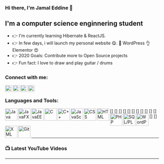 ### Hi there, I'm Jamal Eddine 👋

## I'm a computer science enginnering student

- 👉 I'm currently learning Hibernate & ReactJS.
- 👉 In few days, i will launch my personal website 😋. 👊 WordPress 👌 Elementor 😍
- 👉 2020 Goals: Contribute more to Open Source projects
- 👉 Fun fact: I love to draw and play guitar / drums

### Connect with me:

[<img align="left" alt="jamalsahri | Twitter" width="22px" src="https://img.icons8.com/nolan/64/twitter.png" />][twitter]
[<img align="left" alt="jamalsahri | LinkedIn" width="22px" src="https://img.icons8.com/nolan/64/linkedin.png" />][linkedin]
[<img align="left" alt="jamalsahri | Instagram" width="22px" src="https://img.icons8.com/nolan/64/instagram-new.png" />][instagram]
[<img align="left" alt="jamalsahri | Facebook" width="22px" src="https://img.icons8.com/nolan/64/facebook-new.png" />][facebook]

<br />

### Languages and Tools:

[<img align="left" alt="Java" width="40px" src="https://img.icons8.com/color/48/000000/java-coffee-cup-logo.png" />]
[<img align="left" alt="JavaFX" width="40px" src="https://img.icons8.com/color/48/000000/java-coffee-cup-logo.png" />]
[<img align="left" alt="JavaEE" width="40px" src="https://img.icons8.com/color/48/000000/java-coffee-cup-logo.png" />]
[<img align="left" alt="C" width="40px" src="https://img.icons8.com/color/48/000000/c-programming.png" />]
[<img align="left" alt="C++" width="40px" src="https://img.icons8.com/color/48/000000/c-plus-plus-logo.png" />]
[<img align="left" alt="JavaScript" width="40px" src="https://img.icons8.com/color/48/000000/javascript.png" />]
[<img align="left" alt="CSS" width="40px" src="https://img.icons8.com/color/48/000000/css3.png" />]
[<img align="left" alt="HTML" width="40px" src="https://img.icons8.com/color/48/000000/html-5.png" />]
[<img align="left" alt="PHP" width="40px" src="https://img.icons8.com/color/48/000000/php.png" />]
[<img align="left" alt="SQL/PLSQL" width="40px" src="https://img.icons8.com/nolan/64/sql.png" />]
[<img align="left" alt="WordPress" width="40px" src="https://img.icons8.com/nolan/64/wordpress.png" />]
[<img align="left" alt="XML" width="40px" src="https://img.icons8.com/nolan/64/xml.png" />]
[<img align="left" alt="Git" width="40px" src="https://img.icons8.com/color/48/000000/git.png" />]

<br />
<br />

---

### 📺 Latest YouTube Videos

<!-- YOUTUBE:START -->
<!-- YOUTUBE:END -->


---


[linkedin]: https://www.linkedin.com/in/jamal-eddine-sahri/
[twitter]: https://twitter.com/jamalsahri1
[instagram]: https://www.instagram.com/jamal.sahri/?hl=fr
[facebook]: https://www.facebook.com/jamal.sahri.90

